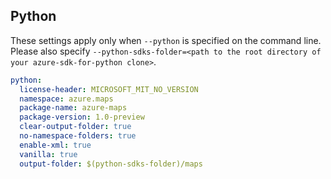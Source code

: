 ## Python

These settings apply only when `--python` is specified on the command line.
Please also specify `--python-sdks-folder=<path to the root directory of your azure-sdk-for-python clone>`.

```yaml $(python)
python:
  license-header: MICROSOFT_MIT_NO_VERSION
  namespace: azure.maps
  package-name: azure-maps
  package-version: 1.0-preview
  clear-output-folder: true
  no-namespace-folders: true
  enable-xml: true
  vanilla: true
  output-folder: $(python-sdks-folder)/maps
```